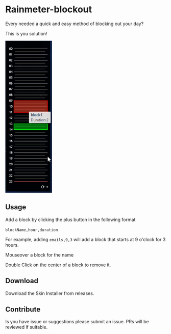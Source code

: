 # Rainmeter-blockout

Every needed a quick and easy method of blocking out your day?

This is you solution!

![example gif](md/Rainmeter-blockout.gif)

## Usage

Add a block by clicking the plus button in the following format

`blockName,hour,duration`

For example, adding `emails,9,3` will add a block that starts at 9 o'clock for 3 hours.

Mouseover a block for the name

Double Click on the center of a block to remove it.

## Download

Download the Skin Installer from releases.

## Contribute

Is you have issue or suggestions please submit an issue. PRs will be reviewed if suitable.
